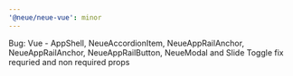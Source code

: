 ```yaml
---
'@neue/neue-vue': minor
---
```


Bug: Vue - AppShell, NeueAccordionItem, NeueAppRailAnchor, NeueAppRailAnchor, NeueAppRailButton, NeueModal and Slide Toggle fix requried and non required props
